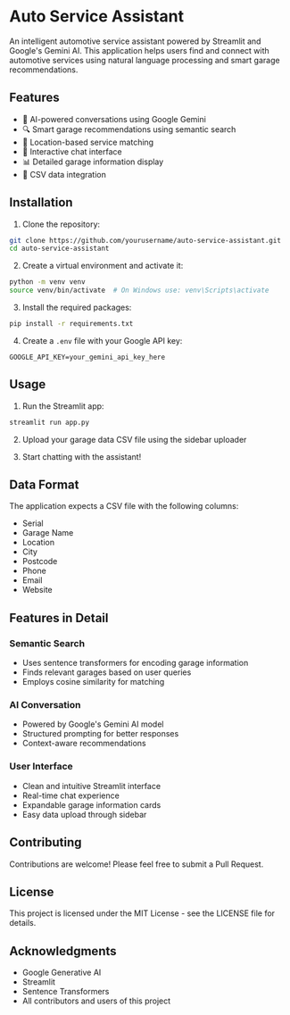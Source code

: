 # Auto Service Assistant

An intelligent automotive service assistant powered by Streamlit and Google's Gemini AI. This application helps users find and connect with automotive services using natural language processing and smart garage recommendations.

## Features

- 🤖 AI-powered conversations using Google Gemini
- 🔍 Smart garage recommendations using semantic search
- 📍 Location-based service matching
- 💬 Interactive chat interface
- 📊 Detailed garage information display
- 🔄 CSV data integration

## Installation

1. Clone the repository:
```bash
git clone https://github.com/yourusername/auto-service-assistant.git
cd auto-service-assistant
```

2. Create a virtual environment and activate it:
```bash
python -m venv venv
source venv/bin/activate  # On Windows use: venv\Scripts\activate
```

3. Install the required packages:
```bash
pip install -r requirements.txt
```

4. Create a `.env` file with your Google API key:
```
GOOGLE_API_KEY=your_gemini_api_key_here
```

## Usage

1. Run the Streamlit app:
```bash
streamlit run app.py
```

2. Upload your garage data CSV file using the sidebar uploader

3. Start chatting with the assistant!

## Data Format

The application expects a CSV file with the following columns:
- Serial
- Garage Name
- Location
- City
- Postcode
- Phone
- Email
- Website

## Features in Detail

### Semantic Search
- Uses sentence transformers for encoding garage information
- Finds relevant garages based on user queries
- Employs cosine similarity for matching

### AI Conversation
- Powered by Google's Gemini AI model
- Structured prompting for better responses
- Context-aware recommendations

### User Interface
- Clean and intuitive Streamlit interface
- Real-time chat experience
- Expandable garage information cards
- Easy data upload through sidebar

## Contributing

Contributions are welcome! Please feel free to submit a Pull Request.

## License

This project is licensed under the MIT License - see the LICENSE file for details.

## Acknowledgments

- Google Generative AI
- Streamlit
- Sentence Transformers
- All contributors and users of this project
